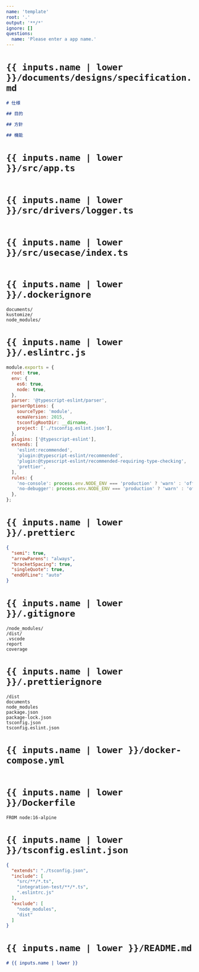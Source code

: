 ```yaml
---
name: 'template'
root: '.'
output: '**/*'
ignore: []
questions:
  name: 'Please enter a app name.'
---
```


# `{{ inputs.name | lower }}/documents/designs/specification.md`

```md
# 仕様

## 目的

## 方針

## 機能
```

# `{{ inputs.name | lower }}/src/app.ts`

```ts
```

# `{{ inputs.name | lower }}/src/drivers/logger.ts`

```ts
```

# `{{ inputs.name | lower }}/src/usecase/index.ts`

```ts
```

# `{{ inputs.name | lower }}/.dockerignore`

```
documents/
kustomize/
node_modules/
```

# `{{ inputs.name | lower }}/.eslintrc.js`

```js
module.exports = {
  root: true,
  env: {
    es6: true,
    node: true,
  },
  parser: '@typescript-eslint/parser',
  parserOptions: {
    sourceType: 'module',
    ecmaVersion: 2015,
    tsconfigRootDir: __dirname,
    project: ['./tsconfig.eslint.json'],
  },
  plugins: ['@typescript-eslint'],
  extends: [
    'eslint:recommended',
    'plugin:@typescript-eslint/recommended',
    'plugin:@typescript-eslint/recommended-requiring-type-checking',
    'prettier',
  ],
  rules: {
    'no-console': process.env.NODE_ENV === 'production' ? 'warn' : 'off',
    'no-debugger': process.env.NODE_ENV === 'production' ? 'warn' : 'off',
  },
};
```

# `{{ inputs.name | lower }}/.prettierc`

```json
{
  "semi": true,
  "arrowParens": "always",
  "bracketSpacing": true,
  "singleQuote": true,
  "endOfLine": "auto"
}
```

# `{{ inputs.name | lower }}/.gitignore`

```
/node_modules/
/dist/
.vscode
report
coverage
```

# `{{ inputs.name | lower }}/.prettierignore`

```
/dist
documents
node_modules
package.json
package-lock.json
tsconfig.json
tsconfig.eslint.json
```

# `{{ inputs.name | lower }}/docker-compose.yml`

```yml
```

# `{{ inputs.name | lower }}/Dockerfile`

```
FROM node:16-alpine
```

# `{{ inputs.name | lower }}/tsconfig.eslint.json`

```json
{
  "extends": "./tsconfig.json",
  "include": [
    "src/**/*.ts",
    "integration-test/**/*.ts",
    ".eslintrc.js"
  ],
  "exclude": [
    "node_modules",
    "dist"
  ]
}
```

# `{{ inputs.name | lower }}/README.md`

```md
# {{ inputs.name | lower }}
```

